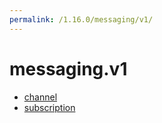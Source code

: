 ```yaml
---
permalink: /1.16.0/messaging/v1/
---
```


# messaging.v1



* [channel](channel.md)
* [subscription](subscription.md)